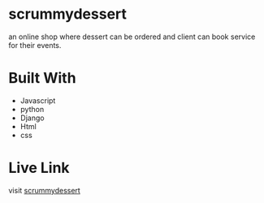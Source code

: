 # scrummydessert
an online shop where dessert can be ordered and client can book service for their events.
# Built With
* Javascript
* python
* Django
* Html
* css
# Live Link
visit [scrummydessert](https://www.scrummydessert.com.ng) 
